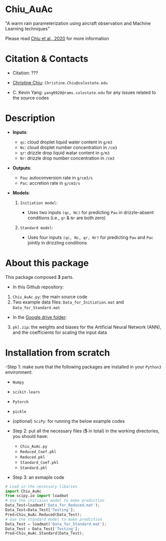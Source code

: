 # Chiu_AuAc
"A warm rain parameterization using aircraft observation and Machine Learning techniques"

Please read [Chiu et al., 2020]() for more information

Citation & Contacts
===================

* Citation: ??? 

* [Christine Chiu](https://www.atmos.colostate.edu/people/faculty/chiu/): `Christine.Chiu@colostate.edu`
* C. Kevin Yang: `yang0920@rams.colostate.edu` for any issues related to the source codes

Description
===========

- **Inputs**: 
   - `qc`: cloud droplet liquid water content in `g/m3`
   - `Nc`: cloud droplet number concentration in `/cm3`
   - `qr`: drizzle drop liquid watar content in `g/m3`
   - `Nr`: drizzle drop number concentration in `/cm3`
   
- **Outputs**: 
   - `Pau`: autoconversion rate in `g/cm3/s`
   - `Pac`: accretion rate in `g/cm3/s`

- **Models**:

   1. `Initiation model`: 
      - Uses two inputs `(qc, Nc)` for predicting `Pau` in drizzle-absent conditions (i.e., `qr` & `Nr` are both zero)

   2. `Standard model`:
      - Uses four inputs `(qc, Nc, qr, Nr)` for predicting `Pau` and `Pac` jointly in drizzling conditions

About this package
==================
This package composed **3** parts.

* In this Github repository:
1. `Chiu_AuAc.py`: the main source code 
2. Two example data files: `Data_for_Initiation.mat` and `Data_for_Standard.mat`

* In the [Google drive folder](https://drive.google.com/drive/folders/1YQtwRKVPUH_4ptDDk8yXLBmEpVeNT2lY?usp=sharing):
3. `pkl.zip`: the weights and biases for the Artificial Neural Network (ANN), and the coefficients for scaling the input data

Installation from scratch
=========================

-Step 1: make sure that the following packages are installed in your `Python3` environment:

   - `Numpy`
   - `scikit-learn`
   - `Pytorch`
   - `pickle`
   - (optional) `SciPy`: for running the below example codes

- Step 2: put all the necessary files (**5** in total) in the working directories, you should have:
   
   - `Chiu_AuAc.py`
   - `Reduced_Coef.pkl`
   - `Reduced.pkl`
   - `Standard_Coef.pkl`
   - `Standard.pkl`

- Step 3: an exmaple code

```python
# Load in the necessary libaries
import Chiu_AuAc 
from scipy.io import loadmat
# Use the initiaion model to make prediction
Data_Test=loadmat('Data_for_Reduced.mat');
Data_Test=Data_Test['Testing']; 
Pred=Chiu_AuAc.Reduced(Data_Test);
# Use the standard model to make prediction
Data_Test = loadmat('Data_for_Standard.mat');
Data_Test = Data_Test['Testing']; 
Pred=Chiu_AuAc.Standard(Data_Test);
```
